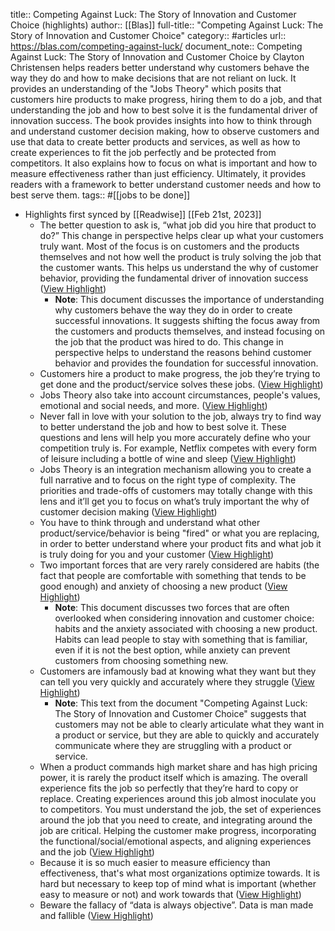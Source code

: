 title:: Competing Against Luck: The Story of Innovation and Customer Choice (highlights)
author:: [[Blas]]
full-title:: "Competing Against Luck: The Story of Innovation and Customer Choice"
category:: #articles
url:: https://blas.com/competing-against-luck/
document_note:: Competing Against Luck: The Story of Innovation and Customer Choice by Clayton Christensen helps readers better understand why customers behave the way they do and how to make decisions that are not reliant on luck. It provides an understanding of the "Jobs Theory" which posits that customers hire products to make progress, hiring them to do a job, and that understanding the job and how to best solve it is the fundamental driver of innovation success. The book provides insights into how to think through and understand customer decision making, how to observe customers and use that data to create better products and services, as well as how to create experiences to fit the job perfectly and be protected from competitors. It also explains how to focus on what is important and how to measure effectiveness rather than just efficiency. Ultimately, it provides readers with a framework to better understand customer needs and how to best serve them.
tags:: #[[jobs to be done]]

- Highlights first synced by [[Readwise]] [[Feb 21st, 2023]]
	- The better question to ask is, “what job did you hire that product to do?” This change in perspective helps clear up what your customers truly want. Most of the focus is on customers and the products themselves and not how well the product is truly solving the job that the customer wants. This helps us understand the why of customer behavior, providing the fundamental driver of innovation success ([View Highlight](https://read.readwise.io/read/01gsm4mj8va3ksgvwa7a2x12ve))
		- **Note**: This document discusses the importance of understanding why customers behave the way they do in order to create successful innovations. It suggests shifting the focus away from the customers and products themselves, and instead focusing on the job that the product was hired to do. This change in perspective helps to understand the reasons behind customer behavior and provides the foundation for successful innovation.
	- Customers hire a product to make progress, the job they’re trying to get done and the product/service solves these jobs. ([View Highlight](https://read.readwise.io/read/01gsm4nd619972me3ad7tkg8e4))
	- Jobs Theory also take into account circumstances, people's values, emotional and social needs, and more. ([View Highlight](https://read.readwise.io/read/01gsm4ng0n9ybsc2he0jz86xsg))
	- Never fall in love with your solution to the job, always try to find way to better understand the job and how to best solve it. These questions and lens will help you more accurately define who your competition truly is. For example, Netflix competes with every form of leisure including a bottle of wine and sleep ([View Highlight](https://read.readwise.io/read/01gsm4nt25n4w7qbwdq2d5j00e))
	- Jobs Theory is an integration mechanism allowing you to create a full narrative and to focus on the right type of complexity. The priorities and trade-offs of customers may totally change with this lens and it’ll get you to focus on what’s truly important the why of customer decision making ([View Highlight](https://read.readwise.io/read/01gsm4p4c1sdbs97hpz3djwd2c))
	- You have to think through and understand what other product/service/behavior is being "fired" or what you are replacing, in order to better understand where your product fits and what job it is truly doing for you and your customer ([View Highlight](https://read.readwise.io/read/01gsm4pb7kvv3ge6rksph02667))
	- Two important forces that are very rarely considered are habits (the fact that people are comfortable with something that tends to be good enough) and anxiety of choosing a new product ([View Highlight](https://read.readwise.io/read/01gsm4qbp474detpwqb55d8d10))
		- **Note**: This document discusses two forces that are often overlooked when considering innovation and customer choice: habits and the anxiety associated with choosing a new product. Habits can lead people to stay with something that is familiar, even if it is not the best option, while anxiety can prevent customers from choosing something new.
	- Customers are infamously bad at knowing what they want but they can tell you very quickly and accurately where they struggle ([View Highlight](https://read.readwise.io/read/01gsm4pjy60ar7dbgvbvp0smya))
		- **Note**: This text from the document "Competing Against Luck: The Story of Innovation and Customer Choice" suggests that customers may not be able to clearly articulate what they want in a product or service, but they are able to quickly and accurately communicate where they are struggling with a product or service.
	- When a product commands high market share and has high pricing power, it is rarely the product itself which is amazing. The overall experience fits the job so perfectly that they’re hard to copy or replace. Creating experiences around this job almost inoculate you to competitors. You must understand the job, the set of experiences around the job that you need to create, and integrating around the job are critical. Helping the customer make progress, incorporating the functional/social/emotional aspects, and aligning experiences and the job ([View Highlight](https://read.readwise.io/read/01gsm4rgcayqnv2j2w012r1ykk))
	- Because it is so much easier to measure efficiency than effectiveness, that's what most organizations optimize towards. It is hard but necessary to keep top of mind what is important (whether easy to measure or not) and work towards that ([View Highlight](https://read.readwise.io/read/01gsm4s1192zcrgsqneddzse4r))
	- Beware the fallacy of “data is always objective”. Data is man made and fallible ([View Highlight](https://read.readwise.io/read/01gsm4rqqr328f58wcqvzyng5n))